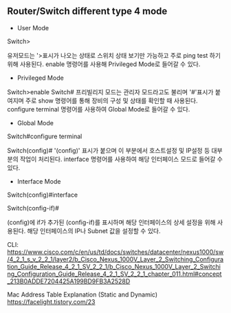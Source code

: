 ## Router/Switch different type 4 mode

- User Mode

Switch>

유저모드는 '>표시가 나오는 상태로 스위치 상태 보기만 가능하고 주로 ping test 하기 위해 사용된다.
enable 명령어를 사용해 Privileged Mode로 들어갈 수 있다.


- Privileged Mode

Switch>enable
Switch#
프리빌리지 모드는 관리자 모드라고도 불리며 '#'표시가 붙여지며 주로 show 명령어를 통해 장비의 구성 및 상태를 확인할 때 사용된다.
configure terminal 명령어를 사용하여 Global Mode로 들어갈 수 있다.


- Global Mode

Switch#configure terminal

Switch(config)#
'(config)' 표시가 붙으며 이 부분에서 호스트설정 및 IP설정 등 대부분의 작업이 처리된다.
interface 명령어를 사용하여 해당 인터페이스 모드로 들어갈 수 있다.


- Interface Mode

Switch(config)#interface

Switch(config-if)#

(config)에 if가 추가된 (config-if)를 표시하며 해당 인터페이스의 상세 설정을 위해 사용된다.
해당 인터페이스의 IP나 Subnet 값을 설정할 수 있다. 

CLI: https://www.cisco.com/c/en/us/td/docs/switches/datacenter/nexus1000/sw/4_2_1_s_v_2_2_1/layer2/b_Cisco_Nexus_1000V_Layer_2_Switching_Configuration_Guide_Release_4_2_1_SV_2_2_1/b_Cisco_Nexus_1000V_Layer_2_Switching_Configuration_Guide_Release_4_2_1_SV_2_2_1_chapter_011.html#concept_213B0ADDE7204425A199BD9FB3A2528D

Mac Address Table Explanation (Static and Dynamic)
https://facelight.tistory.com/23
